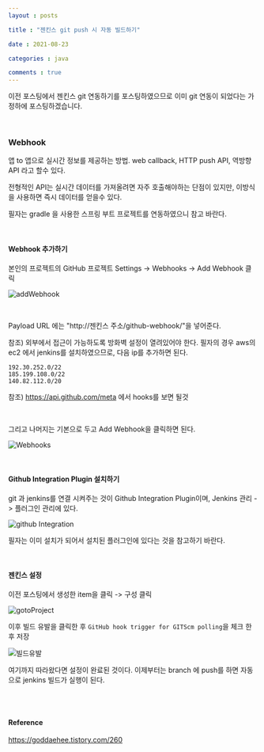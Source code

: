 ```yaml
---
layout : posts

title : "젠킨스 git push 시 자동 빌드하기"

date : 2021-08-23

categories : java

comments : true
---
```




이전 포스팅에서 젠킨스 git 연동하기를 포스팅하였으므로 이미 git 연동이 되었다는 가정하에 포스팅하겠습니다.

<br>

### Webhook

앱 to 앱으로 실시간 정보를 제공하는 방법. web callback, HTTP push API, 역방향 API 라고 할수 있다.

전형적인 API는 실시간 데이터를 가져올려면 자주 호출해야하는 단점이 있지만, 이방식을 사용하면 즉시 데이터를 얻을수 있다.

필자는 gradle 을 사용한 스프링 부트 프로젝트를 연동하였으니 참고 바란다.

<br>

#### Webhook 추가하기

본인의 프로젝트의 GitHub 프로젝트 Settings -> Webhooks -> Add Webhook 클릭

![addWebhook](https://user-images.githubusercontent.com/66049273/130433711-966743f5-72a5-43f8-9fa9-8595597814bb.png)

<br>

Payload URL 에는 "http://젠킨스 주소/github-webhook/"을 넣어준다.

참조) 외부에서 접근이 가능하도록 방화벽 설정이 열려있어야 한다. 필자의 경우 aws의 ec2 에서 jenkins를 설치하였으므로, 다음 ip를 추가하면 된다.

```
192.30.252.0/22
185.199.108.0/22
140.82.112.0/20
```

참조) https://api.github.com/meta 에서 hooks를 보면 될것

<br>

그리고 나머지는 기본으로 두고 Add Webhook을 클릭하면 된다.

![Webhooks](https://user-images.githubusercontent.com/66049273/130434668-fb8105de-aeac-4d03-95f9-3fc67145d8d5.png)

<br>

#### Github Integration Plugin 설치하기

git 과 jenkins를 연결 시켜주는 것이 Github Integration Plugin이며, Jenkins 관리 -> 플러그인 관리에 있다.

![github Integration](https://user-images.githubusercontent.com/66049273/130434990-f3704fe8-171b-4ed5-81e1-aaaad1690c1a.png)

필자는 이미 설치가 되어서 설치된 플러그인에 있다는 것을 참고하기 바란다.

<br>

#### 젠킨스 설정

이전 포스팅에서 생성한 item을 클릭 -> 구성 클릭

![gotoProject](https://user-images.githubusercontent.com/66049273/130435475-1cd63392-d32b-4011-a88f-b4453b71563f.png)



이후 빌드 유발을 클릭한 후 `GitHub hook trigger for GITScm polling`을 체크 한 후 저장

![빌드유발](https://user-images.githubusercontent.com/66049273/130435737-097ac9a5-4780-4318-bd4a-501ed90504c3.png)



여기까지 따라왔다면 설정이 완료된 것이다. 이제부터는 branch 에 push를 하면 자동으로 jenkins 빌드가 실행이 된다.

<br>

<br>

#### Reference

https://goddaehee.tistory.com/260


